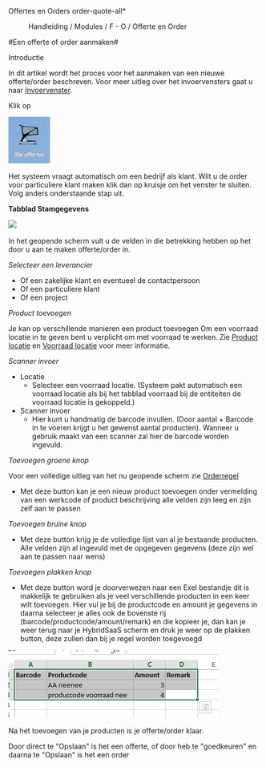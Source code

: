 <properties>
	<page>
		<title>Offertes en Orders</title>
		<description>Offertes en Orders</description>
		<context>order-quote-all*</context>
	</page>
	<menu>
		<position>Handleiding / Modules / F - O / Offerte en Order</position> 
		<title>Offerte-Order aanmaken</title>
	</menu>
</properties>

#Een offerte of order aanmaken#
<description>

Introductie

In dit artikel wordt het proces voor het aanmaken van een nieuwe offerte/order beschreven. Voor meer uitleg over het invoervensters gaat u naar [Invoervenster](http://hybridsaas.support/in/dialog/dlgorder).

Klik op

![](images/map-alleoffertes.PNG) 

Het systeem vraagt automatisch om een bedrijf als klant. Wilt u de order voor particuliere klant maken klik dan op kruisje om het venster te sluiten. Volg anders onderstaande stap uit.

**Tabblad Stamgegevens**

![](images/offertes-aanmaken-stamgegevens-uitgelicht.PNG) 

In het geopende scherm vult u de velden in die betrekking hebben op het door u aan te maken offerte/order in.

*Selecteer een leverancier*

- Of een zakelijke klant en eventueel de contactpersoon
- Of een particuliere klant
- Of een project

*Product toevoegen*

Je kan op verschillende manieren een product toevoegen
Om een voorraad locatie in te geven bent u verplicht om met voorraad te werken.
Zie [Product locatie](http://hybridsaas.support/in/dialog/dlgproduct-locations) en [Voorraad locatie](http://hybridsaas.support/in/dialog/dlgstock-location) voor meer informatie.

		
*Scanner invoer*

- Locatie
	- Selecteer een voorraad locatie. (Systeem pakt automatisch een voorraad locatie als bij het tabblad voorraad bij de entiteiten de voorraad locatie is gekoppeld.)
- Scanner invoer
	- Hier kunt u handmatig de barcode invullen. (Door aantal + Barcode in te voeren krijgt u het gewenst aantal producten). Wanneer u gebruik maakt van een scanner zal hier de barcode worden ingevuld.


*Toevoegen groene knop*

Voor een volledige uitleg van het nu geopende scherm zie [Orderregel](http://hybridsaas.support/in/dialog/dlgorder-line)

- Met deze button kan je een nieuw product toevoegen onder vermelding van een werkcode of product beschrijving alle velden zijn leeg en zijn zelf aan te passen 

*Toevoegen bruine knop*

- Met deze button krijg je de volledige lijst van al je bestaande producten. Alle velden zijn al ingevuld met de opgegeven gegevens (deze zijn wel aan te passen naar wens)

*Toevoegen plakken knop*

- Met deze button word je doorverwezen naar een Exel bestandje dit is makkelijk te gebruiken als je veel 
verschillende producten in een keer wilt toevoegen.
Hier vul je bij de productcode en amount je gegevens in daarna selecteer je alles ook de bovenste rij (barcode/productcode/amount/remark) en die kopieer je, dan kan je weer terug naar je HybridSaaS scherm en druk je weer op de plakken button, deze zullen dan bij je regel worden toegevoegd

![](images/toevoegen-plakken.PNG)

Na het toevoegen van je producten is je offerte/order klaar.

Door direct te "Opslaan" is het een offerte, of door heb te "goedkeuren" en daarna te "Opslaan" is het een order